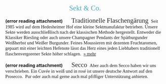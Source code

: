 <p style="text-align:center;margin:0"><span style="font-family:ArialMT;font-size:16.799999237060547pt;color:#49aec2ff;">Sekt & Co.</span>
</p>
		
		
 **(error reading attachment)**
      <span style="font-family:ArialMT;font-size:15.600000381469727pt;color:#2b2b2cff;">Traditionelle Flaschengärung</span>  <span style="font-family:ArialMT;font-size:10.800000190734863pt;color:#1b1b1bff;">Seit 1985 wird auf dem Hedesheimer Hof eine kleine Sektmanufaktur betrieben. Unsere Sekte werden ausschließlisch nach der klassischen Methode hergestellt. Entweder die Klassiker Riesling oder auch unsere Champagner Pendants der Spätburgunder Weißherbst und Weißer Burgunder. Feines Moussieren mit dezenten Fruchtaromen, gepaart  mit einer leichten Hefenote lässt das Herz eines jeden Liebhabers traditionell flaschenvergorener Sekte höher schlagen.</span> 
		<a href="http://www.hedesheimer-hof.de/#traditionelleflaschengaerung" rel="noopener" class="external-link" target="_blank" style="font-family:ArialMT;color:#dca0dff;">» mehr</a> 
		  
		
 **(error reading attachment)**
      <span style="font-family:ArialMT;font-size:15.600000381469727pt;color:#2b2b2cff;">Secco</span>  <span style="font-family:ArialMT;font-size:10.800000190734863pt;color:#1b1b1bff;">Aber auch dem Secco haben wir uns verschrieben. Ein Cuvée in weiß und in rosé ist unsere deutsche Antwort auf den Prosecco.  Pur oder auch mal gerne auch mal pfiffiger Unterstützung anbieten.</span>